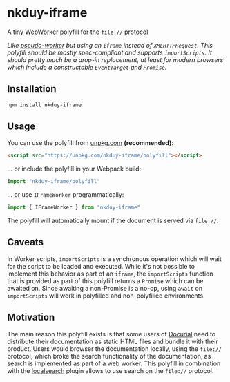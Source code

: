 # nkduy-iframe

A tiny [WebWorker][1] polyfill for the `file://` protocol

_Like [pseudo-worker][2] but using an `iframe` instead of `XMLHTTPRequest`.
This polyfill should be mostly spec-compliant and supports `importScripts`.
It should pretty much be a drop-in replacement, at least for modern browsers
which include a constructable `EventTarget` and `Promise`._

## Installation

``` sh
npm install nkduy-iframe
```

## Usage

You can use the polyfill from [unpkg.com](https://unpkg.com) __(recommended)__:

``` html
<script src="https://unpkg.com/nkduy-iframe/polyfill"></script>
```

... or include the polyfill in your Webpack build:

``` js
import "nkduy-iframe/polyfill"
```

... or use `IFrameWorker` programmatically:

``` js
import { IFrameWorker } from "nkduy-iframe"
```

The polyfill will automatically mount if the document is served via `file://`.

## Caveats

In Worker scripts, `importScripts` is a synchronous operation which will wait
for the script to be loaded and executed. While it's not possible to implement
this behavior as part of an `iframe`, the `importScripts` function that is
provided as part of this polyfill returns a `Promise` which can be awaited on.
Since awaiting a non-Promise is a no-op, using `await` on `importScripts` will
work in polyfilled and non-polyfilled environments.

## Motivation

The main reason this polyfill exists is that some users of [Docurial][3] need to distribute their documentation as static HTML files and
bundle it with their product. Users would browser the documentation locally,
using the `file://` protocol, which broke the search functionality of the
documentation, as search is implemented as part of a web worker. This polyfill
in combination with the [localsearch][4] plugin allows to use search on
the `file://` protocol.

  [1]: https://www.w3.org/TR/workers/
  [2]: https://github.com/nolanlawson/pseudo-worker
  [3]: https://github.com/khanhduy1407/docurial
  [4]: https://github.com/khanhduy1407/docums-localsearch
